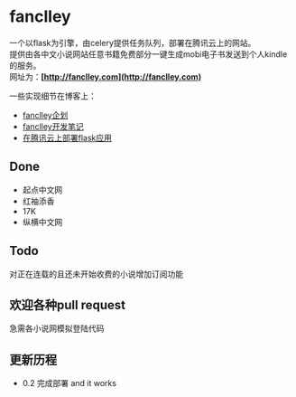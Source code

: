 # fanclley
一个以flask为引擎，由celery提供任务队列，部署在腾讯云上的网站。     
提供由各中文小说网站任意书籍免费部分一键生成mobi电子书发送到个人kindle的服务。    
网址为：<strong>[http://fanclley.com](http://fanclley.com)</strong>    

一些实现细节在博客上：    
+ [fanclley企划](https://gudabai.github.io/2016/07/14/fanclleyborn/)    
+ [fanclley开发笔记](https://gudabai.github.io/2016/07/29/fanclleydevelop/)    
+ [在腾讯云上部署flask应用 ](https://gudabai.github.io/2016/07/29/deployincloud/)    

## Done
+ 起点中文网
+ 红袖添香
+ 17K
+ 纵横中文网    

## Todo
对正在连载的且还未开始收费的小说增加订阅功能
## 欢迎各种pull request
急需各小说网模拟登陆代码
## 更新历程
+ 0.2 完成部署 and it works
